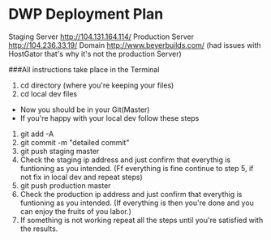 DWP Deployment Plan
====================
Staging Server http://104.131.164.114/
Production Server http://104.236.33.19/ 
Domain http://www.beyerbuilds.com/ (had issues with HostGator that's why it's not the production Server)

###All instructions take place in the Terminal

1. cd directory (where you're keeping your files)
2. cd local dev files

- Now you should be in your Git(Master)<br/>
- If you're happy with your local dev follow these steps <br/>

1. git add -A
2. git commit -m "detailed commit"
3. git push staging master
4. Check the staging ip address and just confirm that everythig is funtioning as you intended. (Ff everything is fine continue to step 5, if not fix in local dev and repeat steps)<br/>
5. git push production master
6. Check the production ip address and just confirm that everythig is funtioning as you intended. (If everything is then you're done and you can enjoy the fruits of you labor.)
7. If something is not working repeat all the steps until you're satisfied with the results.
